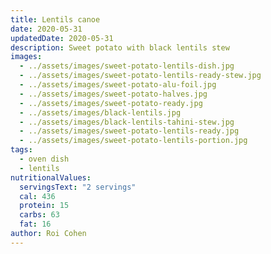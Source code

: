 ```yaml
---
title: Lentils canoe
date: 2020-05-31
updatedDate: 2020-05-31
description: Sweet potato with black lentils stew
images:
  - ../assets/images/sweet-potato-lentils-dish.jpg
  - ../assets/images/sweet-potato-lentils-ready-stew.jpg
  - ../assets/images/sweet-potato-alu-foil.jpg
  - ../assets/images/sweet-potato-halves.jpg
  - ../assets/images/sweet-potato-ready.jpg
  - ../assets/images/black-lentils.jpg
  - ../assets/images/black-lentils-tahini-stew.jpg
  - ../assets/images/sweet-potato-lentils-ready.jpg
  - ../assets/images/sweet-potato-lentils-portion.jpg
tags:
  - oven dish
  - lentils
nutritionalValues:
  servingsText: "2 servings"
  cal: 436
  protein: 15
  carbs: 63
  fat: 16
author: Roi Cohen
---
```


<PrintView fileName="lentils-canoe"/>
